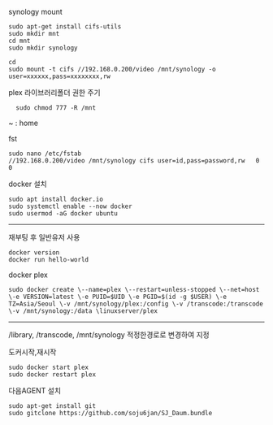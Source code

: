 synology mount

    sudo apt-get install cifs-utils
    sudo mkdir mnt
    cd mnt
    sudo mkdir synology

    cd
    sudo mount -t cifs //192.168.0.200/video /mnt/synology -o user=xxxxxx,pass=xxxxxxxx,rw

plex 라이브러리폴더 권한 주기      
      
      sudo chmod 777 -R /mnt
     
~ : home

fst
     
    sudo nano /etc/fstab
    //192.168.0.200/video /mnt/synology cifs user=id,pass=password,rw   0   0

docker 설치

    sudo apt install docker.io
    sudo systemctl enable --now docker
    sudo usermod -aG docker ubuntu
----
재부팅 후 일반유저 사용

    docker version
    docker run hello-world

docker plex

    sudo docker create \--name=plex \--restart=unless-stopped \--net=host \-e VERSION=latest \-e PUID=$UID \-e PGID=$(id -g $USER) \-e TZ=Asia/Seoul \-v /mnt/synology/plex:/config \-v /transcode:/transcode \-v /mnt/synology:/data \linuxserver/plex
----

/library, /transcode, /mnt/synology 적정한경로로 변경하여 지정

도커시작,재시작
    
    sudo docker start plex
    sudo docker restart plex

다음AGENT 설치

    sudo apt-get install git 
    sudo gitclone https://github.com/soju6jan/SJ_Daum.bundle
    
